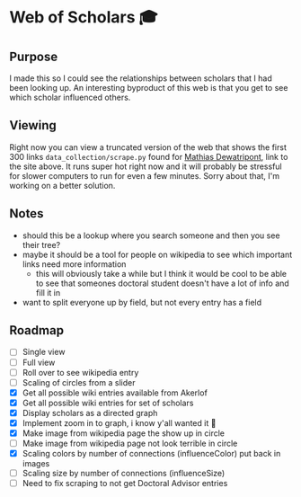 # Web of Scholars :mortar_board:

## Purpose
I made this so I could see the relationships between scholars that I had been looking up. An interesting byproduct of this web is that 
you get to see which scholar influenced others. 
## Viewing 
Right now you can view a truncated version of the web that shows the first 300 links `data_collection/scrape.py` found for [Mathias Dewatripont](https://en.wikipedia.org/wiki/Mathias_Dewatripont), link to the site above. It runs super hot right now and it will probably be stressful for slower computers to run for even a few minutes. Sorry about that, I'm working on a better solution.
## Notes
- should this be a lookup where you search someone and then you see their tree?
- maybe it should be a tool for people on wikipedia to see which important links need more information
  - this will obviously take a while but I think it would be cool to be able to see that someones doctoral student doesn't have a lot of info and fill it in
- want to split everyone up by field, but not every entry has a field  

## Roadmap
- [ ] Single view  
- [ ] Full view  
- [ ] Roll over to see wikipedia entry  
- [ ] Scaling of circles from a slider
- [x] Get all possible wiki entries available from Akerlof
- [x] Get all possible wiki entries for set of scholars
- [x] Display scholars as a directed graph
- [x] Implement zoom in to graph, i know y'all wanted it :eyes:
- [x] Make image from wikipedia page the show up in circle
- [ ] Make image from wikipedia page not look terrible in circle
- [x] Scaling colors by number of connections (influenceColor) put back in images
- [ ] Scaling size by number of connections (influenceSize)
- [ ] Need to fix scraping to not get Doctoral Advisor entries
